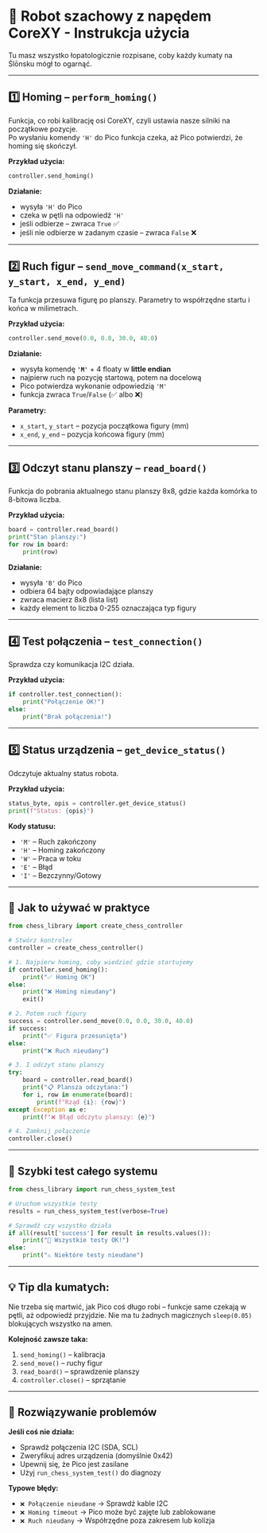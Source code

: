 # 🏁 Robot szachowy z napędem CoreXY - Instrukcja użycia

Tu masz wszystko łopatologicznie rozpisane, coby każdy kumaty na Ślōnsku mógł to ogarnąć.

---

## 1️⃣ Homing – `perform_homing()`

Funkcja, co robi kalibrację osi CoreXY, czyli ustawia nasze silniki na początkowe pozycje.  
Po wysłaniu komendy `'H'` do Pico funkcja czeka, aż Pico potwierdzi, że homing się skończył.

**Przykład użycia:**
```python
controller.send_homing()
```

**Działanie:**
* wysyła `'H'` do Pico
* czeka w pętli na odpowiedź `'H'`
* jeśli odbierze – zwraca `True` ✅ 
* jeśli nie odbierze w zadanym czasie – zwraca `False` ❌

---

## 2️⃣ Ruch figur – `send_move_command(x_start, y_start, x_end, y_end)`

Ta funkcja przesuwa figurę po planszy.
Parametry to współrzędne startu i końca w milimetrach.

**Przykład użycia:**
```python
controller.send_move(0.0, 0.0, 30.0, 40.0)
```

**Działanie:**
* wysyła komendę **`'M'`** + 4 floaty w **little endian**
* najpierw ruch na pozycję startową, potem na docelową
* Pico potwierdza wykonanie odpowiedzią `'M'`
* funkcja zwraca `True`/`False` (✅ albo ❌)

**Parametry:**
* `x_start`, `y_start` – pozycja początkowa figury (mm)
* `x_end`, `y_end` – pozycja końcowa figury (mm)

---

## 3️⃣ Odczyt stanu planszy – `read_board()`

Funkcja do pobrania aktualnego stanu planszy 8x8, gdzie każda komórka to 8-bitowa liczba.

**Przykład użycia:**
```python
board = controller.read_board()
print("Stan planszy:")
for row in board:
    print(row)
```

**Działanie:**
* wysyła `'B'` do Pico
* odbiera 64 bajty odpowiadające planszy
* zwraca macierz 8x8 (lista list)
* każdy element to liczba 0-255 oznaczająca typ figury

---

## 4️⃣ Test połączenia – `test_connection()`

Sprawdza czy komunikacja I2C działa.

**Przykład użycia:**
```python
if controller.test_connection():
    print("Połączenie OK!")
else:
    print("Brak połączenia!")
```

---

## 5️⃣ Status urządzenia – `get_device_status()`

Odczytuje aktualny status robota.

**Przykład użycia:**
```python
status_byte, opis = controller.get_device_status()
print(f"Status: {opis}")
```

**Kody statusu:**
* `'M'` – Ruch zakończony
* `'H'` – Homing zakończony  
* `'W'` – Praca w toku
* `'E'` – Błąd
* `'I'` – Bezczynny/Gotowy

---

## 🚀 Jak to używać w praktyce

```python
from chess_library import create_chess_controller

# Stwórz kontroler
controller = create_chess_controller()

# 1. Najpierw homing, coby wiedzieć gdzie startujemy
if controller.send_homing():
    print("✅ Homing OK")
else:
    print("❌ Homing nieudany")
    exit()

# 2. Potem ruch figury
success = controller.send_move(0.0, 0.0, 30.0, 40.0)
if success:
    print("✅ Figura przesunięta")
else:
    print("❌ Ruch nieudany")

# 3. I odczyt stanu planszy
try:
    board = controller.read_board()
    print("📋 Plansza odczytana:")
    for i, row in enumerate(board):
        print(f"Rząd {i}: {row}")
except Exception as e:
    print(f"❌ Błąd odczytu planszy: {e}")

# 4. Zamknij połączenie
controller.close()
```

---

## 🧪 Szybki test całego systemu

```python
from chess_library import run_chess_system_test

# Uruchom wszystkie testy
results = run_chess_system_test(verbose=True)

# Sprawdź czy wszystko działa
if all(result['success'] for result in results.values()):
    print("🎉 Wszystkie testy OK!")
else:
    print("⚠️ Niektóre testy nieudane")
```

---

## 💡 **Tip dla kumatych:**

Nie trzeba się martwić, jak Pico coś długo robi – funkcje same czekają w pętli, aż odpowiedź przyjdzie.
Nie ma tu żadnych magicznych `sleep(0.05)` blokujących wszystko na amen.

**Kolejność zawsze taka:**
1. `send_homing()` – kalibracja
2. `send_move()` – ruchy figur  
3. `read_board()` – sprawdzenie planszy
4. `controller.close()` – sprzątanie

---

## 🔧 Rozwiązywanie problemów

**Jeśli coś nie działa:**
* Sprawdź połączenia I2C (SDA, SCL)  
* Zweryfikuj adres urządzenia (domyślnie 0x42)
* Upewnij się, że Pico jest zasilane
* Użyj `run_chess_system_test()` do diagnozy

**Typowe błędy:**
* `❌ Połączenie nieudane` → Sprawdź kable I2C
* `❌ Homing timeout` → Pico może być zajęte lub zablokowane
* `❌ Ruch nieudany` → Współrzędne poza zakresem lub kolizja
